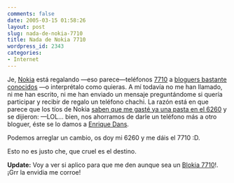```yaml
---
comments: false
date: 2005-03-15 01:58:26
layout: post
slug: nada-de-nokia-7710
title: Nada de Nokia 7710
wordpress_id: 2343
categories:
- Internet
---
```


Je, [Nokia](http://www.nokia.com) está regalando &mdash;eso parece&mdash;teléfonos [7710](http://www.nokia.com/nokia/0,,65385,00.html) a [bloguers bastante conocidos](http://www.ecuaderno.com/archives/000611.php) &mdash;o interprétalo como quieras. A mí todavía no me han llamado, ni me han escrito, ni me han enviado un mensaje preguntándome si quería participar y recibir de regalo un teléfono chachi. La razón está en que parece que los tíos de Nokia [saben que me gasté ya una pasta en el 6260](http://www.minid.net/archivos/categorias/tecnologia/nokia_6260.php) y se dijieron: &mdash;LOL… bien, nos ahorramos de darle un teléfono más a otro bloguer, éste se lo damos a [Enrique Dans](http://edans.blogspot.com/2005/03/etica-blogosferica-y-vamos-con-el.html).





Podemos arreglar un cambio, os doy mi 6260 y me dáis el 7710 :D.





Esto no es justo che, que cruel es el destino.





**Update:** Voy a ver si aplico para que me den aunque sea un [Blokia 7710](http://www.wifiblanes.com/blog/index.php/2005/03/15/blogia-7710/)!. ¡Grr la envidia me corroe!




 
